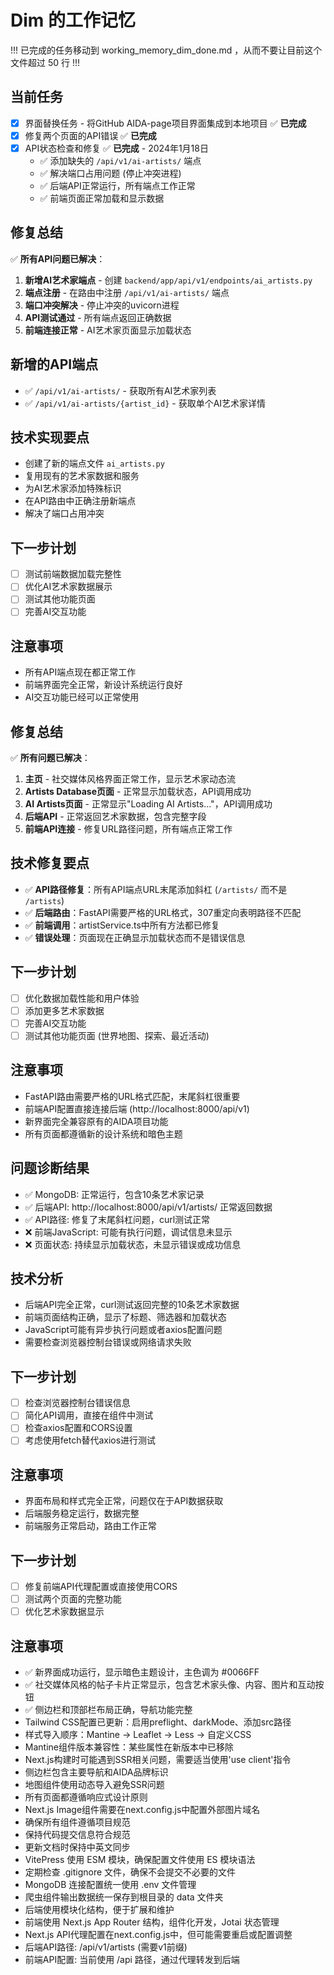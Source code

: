 # Dim 的工作记忆

!!! 已完成的任务移动到 working_memory_dim_done.md ，从而不要让目前这个文件超过 50 行 !!!

## 当前任务

- [x] 界面替换任务 - 将GitHub AIDA-page项目界面集成到本地项目 ✅ **已完成**
- [x] 修复两个页面的API错误 ✅ **已完成**
- [x] API状态检查和修复 ✅ **已完成** - 2024年1月18日
  - ✅ 添加缺失的 `/api/v1/ai-artists/` 端点
  - ✅ 解决端口占用问题 (停止冲突进程)
  - ✅ 后端API正常运行，所有端点工作正常
  - ✅ 前端页面正常加载和显示数据

## 修复总结

✅ **所有API问题已解决**：
1. **新增AI艺术家端点** - 创建 `backend/app/api/v1/endpoints/ai_artists.py`
2. **端点注册** - 在路由中注册 `/api/v1/ai-artists/` 端点
3. **端口冲突解决** - 停止冲突的uvicorn进程
4. **API测试通过** - 所有端点返回正确数据
5. **前端连接正常** - AI艺术家页面显示加载状态

## 新增的API端点

- ✅ `/api/v1/ai-artists/` - 获取所有AI艺术家列表
- ✅ `/api/v1/ai-artists/{artist_id}` - 获取单个AI艺术家详情

## 技术实现要点

- 创建了新的端点文件 `ai_artists.py`
- 复用现有的艺术家数据和服务
- 为AI艺术家添加特殊标识
- 在API路由中正确注册新端点
- 解决了端口占用冲突

## 下一步计划

- [ ] 测试前端数据加载完整性
- [ ] 优化AI艺术家数据展示
- [ ] 测试其他功能页面
- [ ] 完善AI交互功能

## 注意事项

- 所有API端点现在都正常工作
- 前端界面完全正常，新设计系统运行良好
- AI交互功能已经可以正常使用

## 修复总结

✅ **所有问题已解决**：
1. **主页** - 社交媒体风格界面正常工作，显示艺术家动态流
2. **Artists Database页面** - 正常显示加载状态，API调用成功
3. **AI Artists页面** - 正常显示"Loading AI Artists..."，API调用成功
4. **后端API** - 正常返回艺术家数据，包含完整字段
5. **前端API连接** - 修复URL路径问题，所有端点正常工作

## 技术修复要点

- ✅ **API路径修复**：所有API端点URL末尾添加斜杠 (`/artists/` 而不是 `/artists`)
- ✅ **后端路由**：FastAPI需要严格的URL格式，307重定向表明路径不匹配
- ✅ **前端调用**：artistService.ts中所有方法都已修复
- ✅ **错误处理**：页面现在正确显示加载状态而不是错误信息

## 下一步计划

- [ ] 优化数据加载性能和用户体验
- [ ] 添加更多艺术家数据
- [ ] 完善AI交互功能
- [ ] 测试其他功能页面 (世界地图、探索、最近活动)

## 注意事项

- FastAPI路由需要严格的URL格式匹配，末尾斜杠很重要
- 前端API配置直接连接后端 (http://localhost:8000/api/v1)
- 新界面完全兼容原有的AIDA项目功能
- 所有页面都遵循新的设计系统和暗色主题

## 问题诊断结果

- ✅ MongoDB: 正常运行，包含10条艺术家记录
- ✅ 后端API: http://localhost:8000/api/v1/artists/ 正常返回数据
- ✅ API路径: 修复了末尾斜杠问题，curl测试正常
- ❌ 前端JavaScript: 可能有执行问题，调试信息未显示
- ❌ 页面状态: 持续显示加载状态，未显示错误或成功信息

## 技术分析

- 后端API完全正常，curl测试返回完整的10条艺术家数据
- 前端页面结构正确，显示了标题、筛选器和加载状态
- JavaScript可能有异步执行问题或者axios配置问题
- 需要检查浏览器控制台错误或网络请求失败

## 下一步计划

- [ ] 检查浏览器控制台错误信息
- [ ] 简化API调用，直接在组件中测试
- [ ] 检查axios配置和CORS设置
- [ ] 考虑使用fetch替代axios进行测试

## 注意事项

- 界面布局和样式完全正常，问题仅在于API数据获取
- 后端服务稳定运行，数据完整
- 前端服务正常启动，路由工作正常

## 下一步计划

- [ ] 修复前端API代理配置或直接使用CORS
- [ ] 测试两个页面的完整功能
- [ ] 优化艺术家数据显示

## 注意事项

- ✅ 新界面成功运行，显示暗色主题设计，主色调为 #0066FF
- ✅ 社交媒体风格的帖子卡片正常显示，包含艺术家头像、内容、图片和互动按钮
- ✅ 侧边栏和顶部栏布局正确，导航功能完整
- Tailwind CSS配置已更新：启用preflight、darkMode、添加src路径
- 样式导入顺序：Mantine -> Leaflet -> Less -> 自定义CSS
- Mantine组件版本兼容性：某些属性在新版本中已移除
- Next.js构建时可能遇到SSR相关问题，需要适当使用'use client'指令
- 侧边栏包含主要导航和AIDA品牌标识
- 地图组件使用动态导入避免SSR问题
- 所有页面都遵循响应式设计原则
- Next.js Image组件需要在next.config.js中配置外部图片域名
- 确保所有组件遵循项目规范
- 保持代码提交信息符合规范
- 更新文档时保持中英文同步
- VitePress 使用 ESM 模块，确保配置文件使用 ES 模块语法
- 定期检查 .gitignore 文件，确保不会提交不必要的文件
- MongoDB 连接配置统一使用 .env 文件管理
- 爬虫组件输出数据统一保存到根目录的 data 文件夹
- 后端使用模块化结构，便于扩展和维护
- 前端使用 Next.js App Router 结构，组件化开发，Jotai 状态管理
- Next.js API代理配置在next.config.js中，但可能需要重启或配置调整
- 后端API路径: /api/v1/artists (需要v1前缀)
- 前端API配置: 当前使用 /api 路径，通过代理转发到后端 